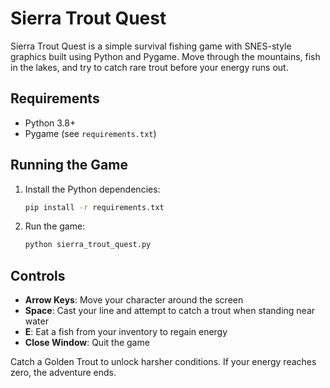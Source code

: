 # Sierra Trout Quest

Sierra Trout Quest is a simple survival fishing game with SNES-style graphics built using Python and Pygame. Move through the mountains, fish in the lakes, and try to catch rare trout before your energy runs out.

## Requirements
- Python 3.8+
- Pygame (see `requirements.txt`)

## Running the Game
1. Install the Python dependencies:
   ```bash
   pip install -r requirements.txt
   ```
2. Run the game:
   ```bash
   python sierra_trout_quest.py
   ```

## Controls
- **Arrow Keys**: Move your character around the screen
- **Space**: Cast your line and attempt to catch a trout when standing near water
- **E**: Eat a fish from your inventory to regain energy
- **Close Window**: Quit the game

Catch a Golden Trout to unlock harsher conditions. If your energy reaches zero, the adventure ends.
